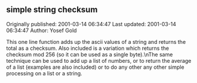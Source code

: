 ## simple string checksum

Originally published: 2001-03-14 06:34:47
Last updated: 2001-03-14 06:34:47
Author: Yosef Gold

This one line function adds up the ascii values of a string and returns the total as a checksum.  Also included is a variation which returns the checksum mod 256 (so it can be used as a single byte).\nThe same technique can be used to add up a list of numbers, or to return the average of a list (examples are also included) or to do any other any other simple processing on a list or a string.
